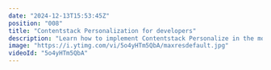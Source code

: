 ```yaml
---
date: "2024-12-13T15:53:45Z"
position: "008"
title: "Contentstack Personalization for developers"
description: "Learn how to implement Contentstack Personalize in the most minimal way possible. This video dives into the base setup, creating experiences, setting up attributes and writing the code that makes it all work in Next.js.\n\nLearn more in our academy: https://contentstack.com/academy\nTalk to us on Discord: https://community.contentstack.com/\nTry Contentstack for free: https://www.contentstack.com/try-for-free"
image: "https://i.ytimg.com/vi/5o4yHTm5QbA/maxresdefault.jpg"
videoId: "5o4yHTm5QbA"
---
```


